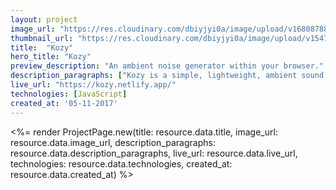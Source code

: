 ```yaml
---
layout: project
image_url: "https://res.cloudinary.com/dbiyjyi0a/image/upload/v1680878802/portfolio/kozy.webp"
thumbnail_url: "https://res.cloudinary.com/dbiyjyi0a/image/upload/v1547913806/portfolio/kozy-logo.png"
title:  "Kozy"
hero_title: "Kozy"
preview_description: "An ambient noise generator within your browser."
description_paragraphs: ["Kozy is a simple, lightweight, ambient sound web app written using vanilla JavaScript."]
live_url: "https://kozy.netlify.app/"
technologies: [JavaScript]
created_at: '05-11-2017'
---
```


<%= render ProjectPage.new(title: resource.data.title, image_url: resource.data.image_url, description_paragraphs: resource.data.description_paragraphs, live_url: resource.data.live_url, technologies: resource.data.technologies, created_at: resource.data.created_at) %>